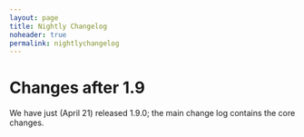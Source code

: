 ```yaml
---
layout: page
title: Nightly Changelog
noheader: true
permalink: nightlychangelog
---
```


# Changes after 1.9

We have just (April 21) released 1.9.0; the main change log contains the core changes.
